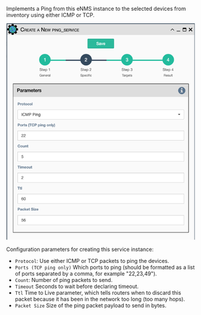 Implements a Ping from this eNMS instance to the selected devices
from inventory using either ICMP or TCP.

![ICMP / TCP Ping Service](../../_static/automation/builtin_service_types/icmp_tcp_ping.png)

Configuration parameters for creating this service instance:

-   `Protocol`: Use either ICMP or TCP packets to ping the devices.
-   `Ports (TCP ping only)` Which ports to ping (should be formatted as
    a list of ports separated by a comma, for example "22,23,49").
-   `Count`: Number of ping packets to send.
-   `Timeout` Seconds to wait before declaring timeout.
-   `Ttl` Time to Live parameter, which tells routers when to discard
    this packet because it has been in the network too long (too many
    hops).
-   `Packet Size` Size of the ping packet payload to send in bytes.
